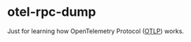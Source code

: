 otel-rpc-dump
===

Just for learning how OpenTelemetry Protocol ([OTLP](https://opentelemetry.io/docs/specs/otlp/)) works.